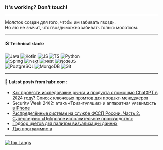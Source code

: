 ### It's working? Don't touch!

---
Молоток создан для того, чтобы им забивать гвозди. <br>
Но это не значит, что гвозди можно забивать только молотком.

---

#### 🛠️ Technical stack:

![Java](https://img.shields.io/badge/Java-informational?logo=Oracle&style=flat&logoColor=white&color=FF4500)
![Kotlin](https://img.shields.io/badge/Kotlin-informational?logo=Kotlin&style=flat&logoColor=white&color=774D97)
![JS](https://img.shields.io/badge/JS-informational?logo=javaScript&style=flat&logoColor=black&color=F7Df1E)
![TS](https://img.shields.io/badge/TypeScript-informational?logo=typeScript&style=flat&logoColor=black&color=017acc)
![Python](https://img.shields.io/badge/Python-informational?logo=Python&style=flat&logoColor=black&color=ffdd54) <br>
![Spring](https://img.shields.io/badge/SpringBoot-informational?logo=SpringBoot&style=flat&logoColor=white&color=6DB33F) 
![Next](https://img.shields.io/badge/Next.js-informational?logo=Next.js&style=flat&logoColor=white&color=3671a1)
![Nest](https://img.shields.io/badge/NestJS-informational?logo=NestJS&style=flat&logoColor=white&color=E0234E)
![NodeJS](https://img.shields.io/badge/NodeJS-informational?logo=node.js&style=flat&logoColor=white&color=70A760) <br>
![PostgreSQL](https://img.shields.io/badge/PostgreSQL-informational?logo=PostgreSQL&style=flat&logoColor=white&color=DAA520)
![MongoDB](https://img.shields.io/badge/MongoDB-informational?logo=MongoDB&style=flat&logoColor=white&color=870000)
![Git](https://img.shields.io/badge/Git-informational?logo=git&style=flat&logoColor=white&color=f74e28)

___

#### 💬 Latest posts from habr.com:

<!-- BLOG-POST-LIST:START -->
- [Как провести исследование рынка и продукта с помощью ChatGPT в 2024 году? Список ключевых промтов для продакт-менеджеров](https://habr.com/ru/articles/785316/?utm_source=habrahabr&utm_medium=rss&utm_campaign=785316)
- [Security Week 2402: атака «Триангуляция» и аппаратная уязвимость в iPhone](https://habr.com/ru/companies/kaspersky/articles/785312/?utm_source=habrahabr&utm_medium=rss&utm_campaign=785312)
- [Распределённые системы на службе ФССП России. Часть 2. Суперсервис «Цифровое исполнительное производство»](https://habr.com/ru/companies/redsoft/articles/785278/?utm_source=habrahabr&utm_medium=rss&utm_campaign=785278)
- [Подбор цветов для палитры визуализации данных](https://habr.com/ru/companies/bimeister/articles/785272/?utm_source=habrahabr&utm_medium=rss&utm_campaign=785272)
- [Дао программиста](https://habr.com/ru/articles/784340/?utm_source=habrahabr&utm_medium=rss&utm_campaign=784340)
<!-- BLOG-POST-LIST:END -->

---
[![Top Langs](https://github-readme-stats-git-master-advtsetting-gmailcom.vercel.app/api/top-langs/?username=zloylis&langs_count=10&hide_title=false&title_color=e6edf3&size_weight=0.5&count_weight=0.5&layout=compact&hide_border=true&theme=dracula)](https://github.com/zloylis)

<!-- ![GitHub stats](https://github-readme-stats-git-master-advtsetting-gmailcom.vercel.app/api?username=zloylis&show_icons=true&hide_border=true&theme=dracula&hide_title=true&include_all_commits=true&count_private=true&hide=contribs&hide_rank=true) -->
